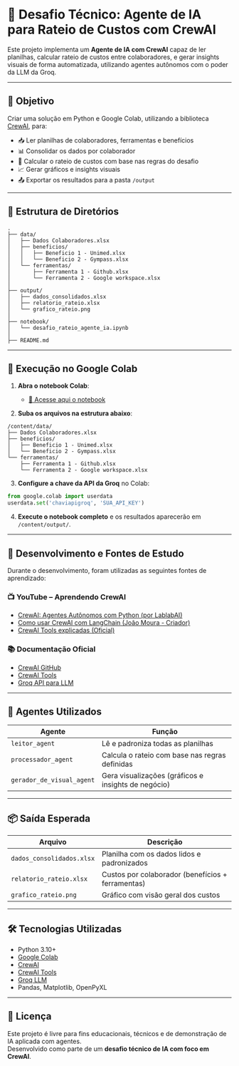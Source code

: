 
# 🤖 Desafio Técnico: Agente de IA para Rateio de Custos com CrewAI

Este projeto implementa um **Agente de IA com CrewAI** capaz de ler planilhas, calcular rateio de custos entre colaboradores, e gerar insights visuais de forma automatizada, utilizando agentes autônomos com o poder da LLM da Groq.

---

## 📌 Objetivo

Criar uma solução em Python e Google Colab, utilizando a biblioteca [CrewAI](https://github.com/joaomdmoura/crewai), para:

- 📥 Ler planilhas de colaboradores, ferramentas e benefícios
- 📊 Consolidar os dados por colaborador
- 🧮 Calcular o rateio de custos com base nas regras do desafio
- 📈 Gerar gráficos e insights visuais
- 📤 Exportar os resultados para a pasta `/output`

---

## 📁 Estrutura de Diretórios

```
.
├── data/
│   ├── Dados Colaboradores.xlsx
│   ├── beneficios/
│   │   ├── Beneficio 1 - Unimed.xlsx
│   │   └── Beneficio 2 - Gympass.xlsx
│   └── ferramentas/
│       ├── Ferramenta 1 - Github.xlsx
│       └── Ferramenta 2 - Google workspace.xlsx
│
├── output/
│   ├── dados_consolidados.xlsx
│   ├── relatorio_rateio.xlsx
│   └── grafico_rateio.png
│
├── notebook/
│   └── desafio_rateio_agente_ia.ipynb
│
├── README.md
```

---

## 🚀 Execução no Google Colab

1. **Abra o notebook Colab**:
   - [🔗 Acesse aqui o notebook](https://colab.research.google.com/)

2. **Suba os arquivos na estrutura abaixo**:

```
/content/data/
├── Dados Colaboradores.xlsx
├── beneficios/
│   ├── Beneficio 1 - Unimed.xlsx
│   └── Beneficio 2 - Gympass.xlsx
└── ferramentas/
    ├── Ferramenta 1 - Github.xlsx
    └── Ferramenta 2 - Google workspace.xlsx
```

3. **Configure a chave da API da Groq** no Colab:

```python
from google.colab import userdata
userdata.set('chaviapigroq', 'SUA_API_KEY')
```

4. **Execute o notebook completo** e os resultados aparecerão em `/content/output/`.

---

## 🧠 Desenvolvimento e Fontes de Estudo

Durante o desenvolvimento, foram utilizadas as seguintes fontes de aprendizado:

### 📺 YouTube – Aprendendo CrewAI

- [CrewAI: Agentes Autônomos com Python (por LablabAI)](https://www.youtube.com/watch?v=dpQ9HznPDCk)
- [Como usar CrewAI com LangChain (João Moura - Criador)](https://www.youtube.com/watch?v=nHeS92ABq9c)
- [CrewAI Tools explicadas (Oficial)](https://www.youtube.com/watch?v=rYO9pZAv5ow)

### 📚 Documentação Oficial

- [CrewAI GitHub](https://github.com/joaomdmoura/crewai)
- [CrewAI Tools](https://github.com/joaomdmoura/crewai-tools)
- [Groq API para LLM](https://console.groq.com/keys)

---

## 🤖 Agentes Utilizados

| Agente                  | Função                                                                 |
|-------------------------|------------------------------------------------------------------------|
| `leitor_agent`          | Lê e padroniza todas as planilhas                                      |
| `processador_agent`     | Calcula o rateio com base nas regras definidas                         |
| `gerador_de_visual_agent` | Gera visualizações (gráficos e insights de negócio)                    |

---

## 📦 Saída Esperada

| Arquivo                      | Descrição                                                    |
|-----------------------------|---------------------------------------------------------------|
| `dados_consolidados.xlsx`   | Planilha com os dados lidos e padronizados                   |
| `relatorio_rateio.xlsx`     | Custos por colaborador (benefícios + ferramentas)            |
| `grafico_rateio.png`        | Gráfico com visão geral dos custos                           |

---

## 🛠️ Tecnologias Utilizadas

- Python 3.10+
- [Google Colab](https://colab.research.google.com/)
- [CrewAI](https://github.com/joaomdmoura/crewai)
- [CrewAI Tools](https://github.com/joaomdmoura/crewai-tools)
- [Groq LLM](https://console.groq.com/)
- Pandas, Matplotlib, OpenPyXL

---

## 📄 Licença

Este projeto é livre para fins educacionais, técnicos e de demonstração de IA aplicada com agentes.  
Desenvolvido como parte de um **desafio técnico de IA com foco em CrewAI**.
